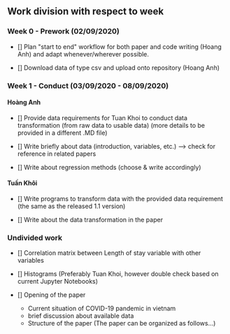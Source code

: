 ## Work division with respect to week

### Week 0 - Prework (02/09/2020)

- [] Plan "start to end" workflow for both paper and code writing (Hoang Anh) and adapt whenever/wherever possible.

- [] Download data of type csv and upload onto repository (Hoang Anh)


### Week 1 - Conduct (03/09/2020 - 08/09/2020)

#### Hoàng Anh

- [] Provide data requirements for Tuan Khoi to conduct data transformation (from raw data to usable data) (more details to be provided in a different .MD file)

- [] Write briefly about data (introduction, variables, etc.) --> check for reference in related papers

- [] Write about regression methods (choose & write accordingly)


#### Tuấn Khôi


- [] Write programs to transform data with the provided data requirement (the same as the released 1.1 version)

- [] Write about the data transformation in the paper

### Undivided work

- [] Correlation matrix between Length of stay variable with other variables

- [] Histograms (Preferably Tuan Khoi, however double check based on current Jupyter Notebooks)

- [] Opening of the paper 
    + Current situation of COVID-19 pandemic in vietnam
    + brief discussion about available data
    + Structure of the paper (The paper can be organized as follows...) 